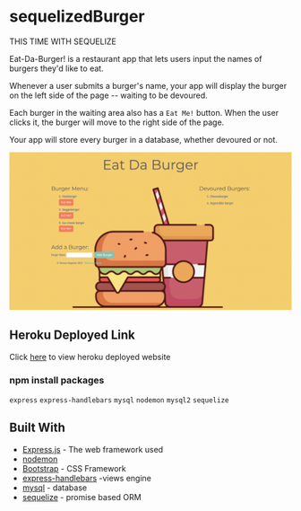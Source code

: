 # sequelizedBurger

THIS TIME WITH SEQUELIZE

Eat-Da-Burger! is a restaurant app that lets users input the names of burgers they'd like to eat.

Whenever a user submits a burger's name, your app will display the burger on the left side of the page -- waiting to be devoured.

Each burger in the waiting area also has a `Eat Me!` button. When the user clicks it, the burger will move to the right side of the page.

Your app will store every burger in a database, whether devoured or not.

![burger](https://github.com/TJANGEL/sequelizedBurger/blob/master/public/assets/img/sequelizedburger_screenshot.png)

## Heroku Deployed Link

Click [here](https://tranquil-anchorage-64499.herokuapp.com/) to view heroku deployed website

### npm install packages

`express`
`express-handlebars`
`mysql`
`nodemon`
`mysql2`
`sequelize`

## Built With

- [Express.js](http://www.dropwizard.io/1.0.2/docs/) - The web framework used
- [nodemon](https://nodemon.io/)
- [Bootstrap](https://getbootstrap.com/) - CSS Framework
- [express-handlebars](https://www.npmjs.com/package/express-handlebars) -views engine
- [mysql](https://www.mysql.com/) - database
- [sequelize](http://docs.sequelizejs.com/) - promise based ORM
